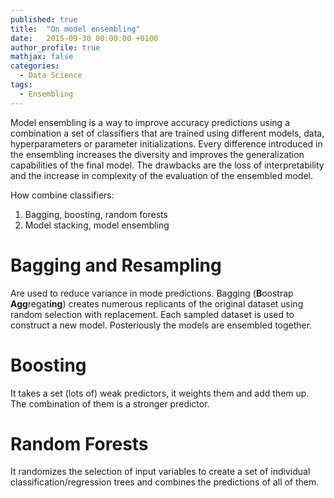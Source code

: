 ```yaml
---
published: true
title:  "On model ensembling"
date:   2015-09-30 00:00:00 +0100
author_profile: true
mathjax: false
categories:
  - Data Science
tags:
  - Ensembling
---
```


Model ensembling is a way to improve accuracy predictions using a combination a set of classifiers that are trained using different models, data, hyperparameters or parameter initializations. Every difference introduced in the ensembling increases the diversity and improves the generalization capabilities of the final model.
The drawbacks are the loss of interpretability and the increase in complexity of the evaluation of the ensembled model.

How combine classifiers:

1. Bagging, boosting, random forests
2. Model stacking, model ensembling

# Bagging and Resampling
Are used to reduce variance in mode predictions.
Bagging (**B**oostrap **Agg**regat**ing**) creates numerous replicants of the original dataset using random selection with replacement. Each sampled dataset is used to construct a new model. Posteriously the models are ensembled together.

# Boosting
It takes a set (lots of) weak predictors, it weights them and add them up. The combination of them is a stronger predictor.

# Random Forests
It randomizes the selection of input variables to create a set of individual classification/regression trees and combines the predictions of all of them.


